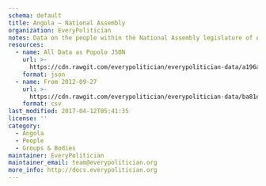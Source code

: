 ```yaml
---
schema: default
title: Angola — National Assembly
organization: EveryPolitician
notes: Data on the people within the National Assembly legislature of Angola.
resources:
  - name: All Data as Popolo JSON
    url: >-
      https://cdn.rawgit.com/everypolitician/everypolitician-data/a196a1948bf32baa6cf4ca3ed8bd0fe8c5e479f1/data/Angola/National_Assembly/ep-popolo-v1.0.json
    format: json
  - name: From 2012-09-27
    url: >-
      https://cdn.rawgit.com/everypolitician/everypolitician-data/ba81e0d8510f43c1e88a1c41c3858e707eaf7712/data/Angola/National_Assembly/term-3.csv
    format: csv
last_modified: 2017-04-12T05:41:35
license: ''
category:
  - Angola
  - People
  - Groups & Bodies
maintainer: EveryPolitician
maintainer_email: team@everypolitician.org
more_info: http://docs.everypolitician.org
---
```

